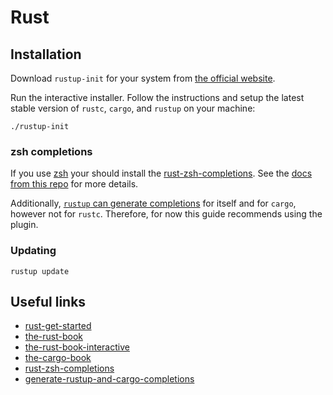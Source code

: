 # Rust

## Installation

Download `rustup-init` for your system from [the official website](https://forge.rust-lang.org/infra/other-installation-methods.html#other-ways-to-install-rustup).

Run the interactive installer. Follow the instructions and setup the latest stable version of `rustc`, `cargo`, and `rustup` on your machine:

```shell
./rustup-init
```

### zsh completions

If you use [zsh](../dotfiles/zsh/README.md) your should install the [rust-zsh-completions][rust-zsh-completions]. See the [docs from this repo](../dotfiles/zsh/README.md#plugins) for more details.

Additionally, [`rustup` can generate completions][generate-rustup-and-cargo-completions] for itself and for `cargo`, however not for `rustc`. Therefore, for now this guide recommends using the plugin.

### Updating

```shell
rustup update
```

## Useful links

- [rust-get-started][rust-get-started]
- [the-rust-book][the-rust-book]
- [the-rust-book-interactive][the-rust-book-interactive]
- [the-cargo-book][the-cargo-book]
- [rust-zsh-completions][rust-zsh-completions]
- [generate-rustup-and-cargo-completions][generate-rustup-and-cargo-completions]

[rust-get-started]: <https://www.rust-lang.org/learn/get-started>
[the-rust-book]: <https://doc.rust-lang.org/book/>
[the-rust-book-interactive]: <https://rust-book.cs.brown.edu/>
[the-cargo-book]: <https://doc.rust-lang.org/cargo/>
[rust-zsh-completions]: <https://github.com/ryutok/rust-zsh-completions>
[generate-rustup-and-cargo-completions]: <https://rust-lang.github.io/rustup/installation/index.html#enable-tab-completion-for-bash-fish-zsh-or-powershell>
